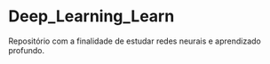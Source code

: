 # Deep_Learning_Learn
Repositório com a finalidade de estudar redes neurais e aprendizado profundo.
